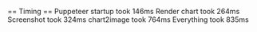 == Timing ==
Puppeteer startup took 146ms
Render chart took 264ms
Screenshot took 324ms
chart2image took 764ms
Everything took 835ms
